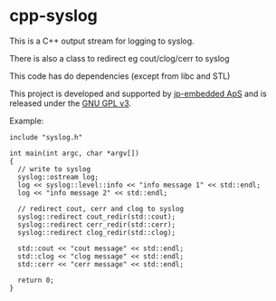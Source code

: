 # cpp-syslog

This is a C++ output stream for logging to syslog.

There is also a class to redirect eg cout/clog/cerr to syslog

This code has do dependencies (except from libc and STL)

This project is developed and supported by [jp-embedded ApS](http://jp-embedded.com) and is released under the [GNU GPL v3](http://www.gnu.org/licenses/gpl.html). 

Example:

```
include "syslog.h"

int main(int argc, char *argv[]) 
{ 
  // write to syslog 
  syslog::ostream log; 
  log << syslog::level::info << "info message 1" << std::endl; 
  log << "info message 2" << std::endl;

  // redirect cout, cerr and clog to syslog
  syslog::redirect cout_redir(std::cout);
  syslog::redirect cerr_redir(std::cerr);
  syslog::redirect clog_redir(std::clog);

  std::cout << "cout message" << std::endl;
  std::clog << "clog message" << std::endl;
  std::cerr << "cerr message" << std::endl;

  return 0;
}
```
